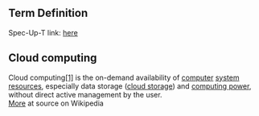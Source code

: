 ## Term Definition

Spec-Up-T link: <a href='https://weboftrust.github.io/WOT-terms/docs/glossary/cloud-agent'>here</a>

## Cloud computing
Cloud computing[[1]](https://en.wikipedia.org/wiki/Cloud_computing?wprov=srpw1_1#cite_note-urlAn_Introduction_to_Dew_Computing:_Definition''',_Concept_and_Implications_-_IEEE_Journals_&_Magazine-1) is the on-demand availability of [computer](https://en.wikipedia.org/wiki/Computer) [system resources](https://en.wikipedia.org/wiki/System_resource), especially data storage ([cloud storage](https://en.wikipedia.org/wiki/Cloud_storage)) and [computing power](https://en.wikipedia.org/wiki/Computing_power), without direct active management by the user.   
[More](https://en.wikipedia.org/wiki/Cloud_computing) at source on Wikipedia